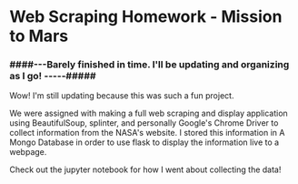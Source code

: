 # Web Scraping Homework - Mission to Mars
### ####---Barely finished in time. I'll be updating and organizing as I go! -----#####
Wow! I'm still updating because this was such a fun project.

We were assigned with making a full web scraping and display application using BeautifulSoup, splinter, and personally Google's Chrome Driver to collect information from the NASA's website. I stored this information in A Mongo Database in order to use flask to display the information live to a webpage. 

Check out the jupyter notebook for how I went about collecting the data! 

